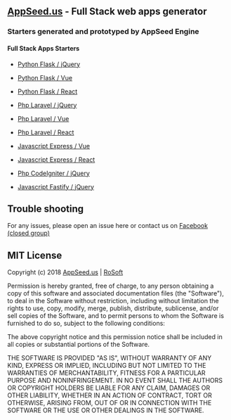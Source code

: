 ## [AppSeed.us](https://www.appseed.us/?ref=github) - Full Stack web apps generator
### Starters generated and prototyped by AppSeed Engine   

#### Full Stack Apps Starters   

*  [Python Flask / jQuery](https://github.com/rosoftdeveloper/appseed/tree/master/fullstack-apps/flask)
*  [Python Flask / Vue](https://github.com/rosoftdeveloper/appseed/tree/master/fullstack-apps/flask-vuejs)
*  [Python Flask / React](https://github.com/rosoftdeveloper/appseed/tree/master/fullstack-apps/flask-react)


*  [Php Laravel / jQuery](https://github.com/rosoftdeveloper/appseed/tree/master/fullstack-apps/laravel)
*  [Php Laravel / Vue](https://github.com/rosoftdeveloper/appseed/tree/master/fullstack-apps/laravel-vuejs)
*  [Php Laravel / React](https://github.com/rosoftdeveloper/appseed/tree/master/fullstack-apps/laravel-react)

*  [Javascript Express / Vue](https://github.com/rosoftdeveloper/appseed/tree/master/fullstack-apps/express-vuejs)
*  [Javascript Express / React](https://github.com/rosoftdeveloper/appseed/tree/master/fullstack-apps/express-react)

*  [Php CodeIgniter / jQuery](https://github.com/rosoftdeveloper/appseed/tree/master/fullstack-apps/codeigniter) 
*  [Javascript Fastify / jQuery](https://github.com/rosoftdeveloper/appseed/tree/master/fullstack-apps/fastify)

## Trouble shooting

For any issues, please open an issue here or contact us on [Facebook (closed group)](https://www.facebook.com/groups/fullstack.apps.generator/) 


## MIT License

Copyright (c) 2018 [AppSeed.us](https://www.appseed.us/?ref=github) | [RoSoft](https://www.rosoftware.ro/?ref=github)

Permission is hereby granted, free of charge, to any person obtaining a copy
of this software and associated documentation files (the "Software"), to deal
in the Software without restriction, including without limitation the rights
to use, copy, modify, merge, publish, distribute, sublicense, and/or sell
copies of the Software, and to permit persons to whom the Software is
furnished to do so, subject to the following conditions:

The above copyright notice and this permission notice shall be included in all
copies or substantial portions of the Software.

THE SOFTWARE IS PROVIDED "AS IS", WITHOUT WARRANTY OF ANY KIND, EXPRESS OR
IMPLIED, INCLUDING BUT NOT LIMITED TO THE WARRANTIES OF MERCHANTABILITY,
FITNESS FOR A PARTICULAR PURPOSE AND NONINFRINGEMENT. IN NO EVENT SHALL THE
AUTHORS OR COPYRIGHT HOLDERS BE LIABLE FOR ANY CLAIM, DAMAGES OR OTHER
LIABILITY, WHETHER IN AN ACTION OF CONTRACT, TORT OR OTHERWISE, ARISING FROM,
OUT OF OR IN CONNECTION WITH THE SOFTWARE OR THE USE OR OTHER DEALINGS IN THE
SOFTWARE.
